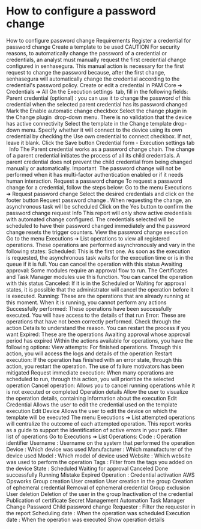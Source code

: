 # How to configure a password change 

How to configure password change
Requirements
Register a credential for password change
Create a template to be used
CAUTION
For security reasons, to automatically change the password of a credential or credentials, an analyst must manually request the first credential change configured in senhasegura. This manual action is necessary for the first request to change the password because, after the first change, senhasegura will automatically change the credential according to the credential's password policy.
Create or edit a credential in 
PAM Core ➔ Credentials ➔ All
On the 
Execution settings 
tab, fill in the following fields:
Parent credential (optional)
: you can use it to change the password of this credential when the selected parent credential has its password changed
Mark the 
Enable automatic change
 checkbox
Select the change plugin in the 
Change plugin 
drop-down menu. There is no validation that the device has active connectivity
Select the template in the 
Change template
 drop-down menu.
Specify whether it will connect to the device using its own credential by checking the 
Use own credential to connect
 checkbox. If not, leave it blank.
Click the 
Save
 button
Credential form - Execution settings tab
 
Info
The Parent credential works as a password change chain.
The change of a parent credential initiates the process of all its child credentials.
A parent credential does not prevent the child credential from being changed manually or automatically.
Important 
The password change will not be performed when it has multi-factor authentication enabled or if it needs human interaction.
Request a password change
To request a password change for a credential, follow the steps below:
Go to the menu 
Executions ➔ Request password change
Select the desired credentials and click on the footer button 
Request password change
. When requesting the change, an asynchronous task will be scheduled
Click on the 
Yes
 button to confirm the password change request
Info
This report will only show active credentials with automated change configured.
The credentials selected will be scheduled to have their password changed immediately and the password change resets the trigger counters.
View the password change execution
Go to the menu 
Executions ➔ List operations
 to view all registered operations.
These operations are performed asynchronously and vary in the following states:
Scheduled:
 This is the first one. As soon as the execution is requested, the asynchronous task waits for the execution time or is in the queue if it is full. You can cancel the operation with this status
Awaiting approval:
 Some modules require an approval flow to run. The 
Certificates
 and 
Task Manager
 modules use this function. You can cancel the operation with this status
Canceled:
 If it is in the 
Scheduled
 or 
Waiting for approval
 states, it is possible that the administrator will cancel the operation before it is executed.
Running:
 These are the operations that are already running at this moment. When it is running, you cannot perform any actions
Successfully performed:
 These operations have been successfully executed. You will have access to the details of that run
Error:
 These are operations that have not been correctly performed. Check through the action 
Details
 to understand the reason. You can restart the process if you want
Expired:
 These are the operations 
Awaiting approval
 whose approval period has expired
Within the actions available for operations, you have the following options:
View attempts:
 For finished operations. Through this action, you will access the logs and details of the operation
Restart execution:
 If the operation has finished with an error state, through this action, you restart the operation. The use of failure motivators has been mitigated
Request immediate execution:
 When many operations are scheduled to run, through this action, you will prioritize the selected operation
Cancel operation:
 Allows you to cancel running operations while it is not executed or completed
Operation details
 Allow the user to visualize the operation details, containing information about the execution
Edit Credential
 Allows the user to edit the credential used on the template execution
Edit Device
 Allows the user to edit the device on which the template will be executed
The menu 
Executions ➔ List attempted operations
 will centralize the outcome of each attempted operation. This report works as a guide to support the identification of active errors in your park.
Filter list of operations
Go to 
Executions ➔ List Operations:
Code
: Operation identifier
Username
: Username on the system that performed the operation
Device
: Which device was used
Manufacturer
: Which manufacturer of the device used
Model
: Which model of device used
Website
: Which website was used to perform the operation
Tags
: Filter from the tags you added on the device
State
:
Scheduled
Waiting for approval
Canceled
Done successfully
Running
Mistake
Expired
Operation
:
Credential activation
AWS Opsworks
Group creation
User creation
User creation in the group
Creation of ephemeral credential
Removal of ephemeral credential
Group exclusion
User deletion
Deletion of the user in the group
Inactivation of the credential
Publication of certificate
Secret Management Automation
Task Manager
Change Password
Child password change
Requester
: Filter the requester in the report
Scheduling date
: When the operation was scheduled
Execution date
: When the operation was executed
Show operation details